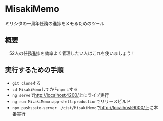 # MisakiMemo
ミリシタの一周年任務の進捗をメモるためのツール

## 概要

　52人の任務進捗を効率よく管理したい人はこれを使いましょう！

## 実行するための手順

- `git clone`する
- `cd MisakiMemo`してから`npm i`する
- `ng serve`で[http://localhost:4200/](http://localhost:4200/)上にライブ実行
- `ng run MisakiMemo:app-shell:production`でリリースビルド
- `npx pushstate-server ./dist/MisakiMemo`で[http://localhost:9000/](http://localhost:9000/)上に本番実行
